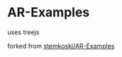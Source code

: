 # AR-Examples

uses treejs

forked from [stemkoski/AR-Examples](https://github.com/stemkoski/AR-Examples)